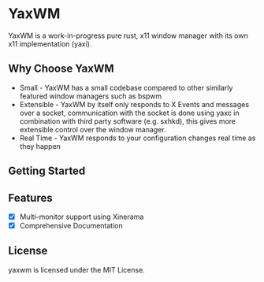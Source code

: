# YaxWM

YaxWM is a work-in-progress pure rust, x11 window manager with its own x11 implementation (yaxi).

## Why Choose YaxWM
* Small - YaxWM has a small codebase compared to other similarly featured window managers such as bspwm
* Extensible - YaxWM by itself only responds to X Events and messages over a socket, communication with the socket is done using yaxc in combination with third party software (e.g. sxhkd), this gives more extensible control over the window manager.
* Real Time - YaxWM responds to your configuration changes real time as they happen

## Getting Started

## Features
- [X] Multi-monitor support using Xinerama
- [X] Comprehensive Documentation

## License
yaxwm is licensed under the MIT License.

